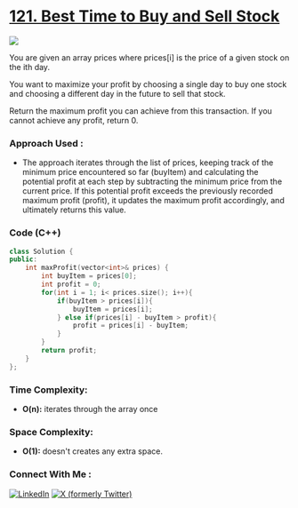 # [121. Best Time to Buy and Sell Stock](https://leetcode.com/problems/best-time-to-buy-and-sell-stock/)

![](https://badgen.net/badge/Level/Easy/green)

You are given an array prices where prices[i] is the price of a given stock on the ith day.

You want to maximize your profit by choosing a single day to buy one stock and choosing a different day in the future to sell that stock.

Return the maximum profit you can achieve from this transaction. If you cannot achieve any profit, return 0.

### Approach Used :

-   The approach iterates through the list of prices, keeping track of the minimum price encountered so far (buyItem) and calculating the potential profit at each step by subtracting the minimum price from the current price. If this potential profit exceeds the previously recorded maximum profit (profit), it updates the maximum profit accordingly, and ultimately returns this value.

### Code (C++)

```cpp
class Solution {
public:
    int maxProfit(vector<int>& prices) {
        int buyItem = prices[0];
        int profit = 0;
        for(int i = 1; i< prices.size(); i++){
            if(buyItem > prices[i]){
                buyItem = prices[i];
            } else if(prices[i] - buyItem > profit){
                profit = prices[i] - buyItem;
            }
        }
        return profit;
    }
};
```

### Time Complexity:
- **O(n):** iterates through the array once

### Space Complexity:
- **O(1):** doesn't creates any extra space.


### Connect With Me : 

<a href="https://www.linkedin.com/in/shivam-ray-b4306524a/" target="_blank"><img src="https://img.shields.io/badge/LinkedIn-0077B5?style=for-the-badge&logo=linkedin&logoColor=white" alt="LinkedIn"></a>
<a href="https://x.com/rai_shivam11/" target="_blank"><img src="https://img.shields.io/badge/Twitter-1DA1F2?style=for-the-badge&logo=twitter&logoColor=white" alt="X (formerly Twitter)">
</a>